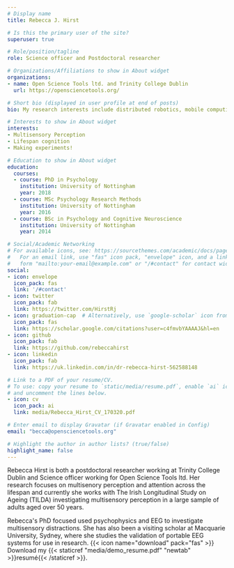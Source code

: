```yaml
---
# Display name
title: Rebecca J. Hirst

# Is this the primary user of the site?
superuser: true

# Role/position/tagline
role: Science officer and Postdoctoral researcher

# Organizations/Affiliations to show in About widget
organizations:
- name: Open Science Tools ltd. and Trinity College Dublin
  url: https://opensciencetools.org/

# Short bio (displayed in user profile at end of posts)
bio: My research interests include distributed robotics, mobile computing and programmable matter.

# Interests to show in About widget
interests:
- Multisensory Perception
- Lifespan cognition
- Making experiments!

# Education to show in About widget
education:
  courses:
  - course: PhD in Psychology
    institution: University of Nottingham
    year: 2018
  - course: MSc Psychology Research Methods
    institution: University of Nottingham
    year: 2016
  - course: BSc in Psychology and Cognitive Neuroscience
    institution: University of Nottingham
    year: 2014

# Social/Academic Networking
# For available icons, see: https://sourcethemes.com/academic/docs/page-builder/#icons
#   For an email link, use "fas" icon pack, "envelope" icon, and a link in the
#   form "mailto:your-email@example.com" or "/#contact" for contact widget.
social:
- icon: envelope
  icon_pack: fas
  link: '/#contact'
- icon: twitter
  icon_pack: fab
  link: https://twitter.com/HirstRj
- icon: graduation-cap  # Alternatively, use `google-scholar` icon from `ai` icon pack
  icon_pack: fas
  link: https://scholar.google.com/citations?user=c4fmvbYAAAAJ&hl=en
- icon: github
  icon_pack: fab
  link: https://github.com/rebeccahirst
- icon: linkedin
  icon_pack: fab
  link: https://uk.linkedin.com/in/dr-rebecca-hirst-562588148

# Link to a PDF of your resume/CV.
# To use: copy your resume to `static/media/resume.pdf`, enable `ai` icons in `params.toml`, 
# and uncomment the lines below.
- icon: cv
  icon_pack: ai
  link: media/Rebecca_Hirst_CV_170320.pdf

# Enter email to display Gravatar (if Gravatar enabled in Config)
email: "becca@opensciencetools.org"

# Highlight the author in author lists? (true/false)
highlight_name: false
---
```


Rebecca Hirst is both a postdoctoral researcher working at Trinity College Dublin and Science officer working for Open Science Tools ltd. Her research focuses on multisenory perception and attention across the lifespan and currently she works with The Irish Longitudinal Study on Ageing (TILDA) investigating multisensory perception in a large sample of adults aged over 50 years. 

Rebecca's PhD focused used psychophysics and EEG to investigate multisensory distractions. She has also been a visiting scholar at Macquarie University, Sydney, where she studies the validation of portable EEG systems for use in research.
{{< icon name="download" pack="fas" >}} Download my {{< staticref "media/demo_resume.pdf" "newtab" >}}resumé{{< /staticref >}}.
